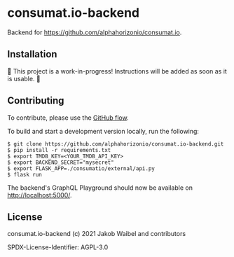 # consumat.io-backend

Backend for https://github.com/alphahorizonio/consumat.io.

## Installation

🚧 This project is a work-in-progress! Instructions will be added as soon as it is usable. 🚧

## Contributing

To contribute, please use the [GitHub flow](https://guides.github.com/introduction/flow/).

To build and start a development version locally, run the following:

```shell
$ git clone https://github.com/alphahorizonio/consumat.io-backend.git
$ pip install -r requirements.txt
$ export TMDB_KEY=<YOUR_TMDB_API_KEY>
$ export BACKEND_SECRET="mysecret"
$ export FLASK_APP=./consumatio/external/api.py
$ flask run
```

The backend's GraphQL Playground should now be available on [http://localhost:5000/](http://localhost:5000/).

## License

consumat.io-backend (c) 2021 Jakob Waibel and contributors

SPDX-License-Identifier: AGPL-3.0

